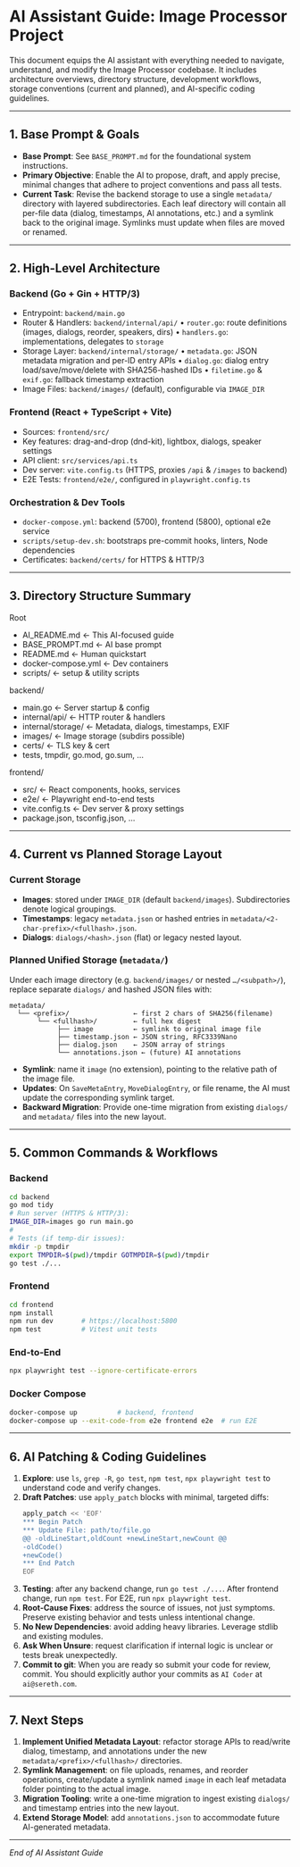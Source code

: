 <!-- AI_README.md: Comprehensive guide for the AI assistant on the Image Processor project -->
# AI Assistant Guide: Image Processor Project

This document equips the AI assistant with everything needed to navigate, understand, and modify the Image Processor codebase. It includes architecture overviews, directory structure, development workflows, storage conventions (current and planned), and AI-specific coding guidelines.

---

## 1. Base Prompt & Goals
- **Base Prompt**: See `BASE_PROMPT.md` for the foundational system instructions.
- **Primary Objective**: Enable the AI to propose, draft, and apply precise, minimal changes that adhere to project conventions and pass all tests.
- **Current Task**: Revise the backend storage to use a single `metadata/` directory with layered subdirectories. Each leaf directory will contain all per-file data (dialog, timestamps, AI annotations, etc.) and a symlink back to the original image. Symlinks must update when files are moved or renamed.

---

## 2. High-Level Architecture

### Backend (Go + Gin + HTTP/3)
- Entrypoint: `backend/main.go`
- Router & Handlers: `backend/internal/api/`
  • `router.go`: route definitions (images, dialogs, reorder, speakers, dirs)
  • `handlers.go`: implementations, delegates to `storage`
- Storage Layer: `backend/internal/storage/`
  • `metadata.go`: JSON metadata migration and per-ID entry APIs
  • `dialog.go`: dialog entry load/save/move/delete with SHA256-hashed IDs
  • `filetime.go` & `exif.go`: fallback timestamp extraction
- Image Files: `backend/images/` (default), configurable via `IMAGE_DIR`

### Frontend (React + TypeScript + Vite)
- Sources: `frontend/src/`
- Key features: drag-and-drop (dnd-kit), lightbox, dialogs, speaker settings
- API client: `src/services/api.ts`
- Dev server: `vite.config.ts` (HTTPS, proxies `/api` & `/images` to backend)
- E2E Tests: `frontend/e2e/`, configured in `playwright.config.ts`

### Orchestration & Dev Tools
- `docker-compose.yml`: backend (5700), frontend (5800), optional e2e service
- `scripts/setup-dev.sh`: bootstraps pre-commit hooks, linters, Node dependencies
- Certificates: `backend/certs/` for HTTPS & HTTP/3

---

## 3. Directory Structure Summary

Root
- AI_README.md            ← This AI-focused guide
- BASE_PROMPT.md          ← AI base prompt
- README.md               ← Human quickstart
- docker-compose.yml      ← Dev containers
- scripts/                ← setup & utility scripts

backend/
- main.go                 ← Server startup & config
- internal/api/           ← HTTP router & handlers
- internal/storage/       ← Metadata, dialogs, timestamps, EXIF
- images/                 ← Image storage (subdirs possible)
- certs/                  ← TLS key & cert
- tests, tmpdir, go.mod, go.sum, …

frontend/
- src/                    ← React components, hooks, services
- e2e/                    ← Playwright end-to-end tests
- vite.config.ts          ← Dev server & proxy settings
- package.json, tsconfig.json, …

---

## 4. Current vs Planned Storage Layout

### Current Storage
- **Images**: stored under `IMAGE_DIR` (default `backend/images`). Subdirectories denote logical groupings.
- **Timestamps**: legacy `metadata.json` or hashed entries in `metadata/<2-char-prefix>/<fullhash>.json`.
- **Dialogs**: `dialogs/<hash>.json` (flat) or legacy nested layout.

### Planned Unified Storage (`metadata/`)
Under each image directory (e.g. `backend/images/` or nested `…/<subpath>/`), replace separate `dialogs/` and hashed JSON files with:

```
metadata/
  └── <prefix>/                ← first 2 chars of SHA256(filename)
       └── <fullhash>/         ← full hex digest
            ├── image          ← symlink to original image file
            ├── timestamp.json ← JSON string, RFC3339Nano
            ├── dialog.json    ← JSON array of strings
            └── annotations.json ← (future) AI annotations
```

- **Symlink**: name it `image` (no extension), pointing to the relative path of the image file.
- **Updates**: On `SaveMetaEntry`, `MoveDialogEntry`, or file rename, the AI must update the corresponding symlink target.
- **Backward Migration**: Provide one-time migration from existing `dialogs/` and `metadata/` files into the new layout.

---

## 5. Common Commands & Workflows

### Backend
```bash
cd backend
go mod tidy
# Run server (HTTPS & HTTP/3):
IMAGE_DIR=images go run main.go
#
# Tests (if temp-dir issues):
mkdir -p tmpdir
export TMPDIR=$(pwd)/tmpdir GOTMPDIR=$(pwd)/tmpdir
go test ./...
```

### Frontend
```bash
cd frontend
npm install
npm run dev       # https://localhost:5800
npm test          # Vitest unit tests
```

### End-to-End
```bash
npx playwright test --ignore-certificate-errors
```

### Docker Compose
```bash
docker-compose up          # backend, frontend
docker-compose up --exit-code-from e2e frontend e2e  # run E2E
```

---

## 6. AI Patching & Coding Guidelines

1. **Explore**: use `ls`, `grep -R`, `go test`, `npm test`, `npx playwright test` to understand code and verify changes.
2. **Draft Patches**: use `apply_patch` blocks with minimal, targeted diffs:
   ```bash
   apply_patch << 'EOF'
   *** Begin Patch
   *** Update File: path/to/file.go
   @@ -oldLineStart,oldCount +newLineStart,newCount @@
   -oldCode()
   +newCode()
   *** End Patch
   EOF
   ```
3. **Testing**: after any backend change, run `go test ./...`. After frontend change, run `npm test`. For E2E, run `npx playwright test`.
4. **Root-Cause Fixes**: address the source of issues, not just symptoms. Preserve existing behavior and tests unless intentional change.
5. **No New Dependencies**: avoid adding heavy libraries. Leverage stdlib and existing modules.
6. **Ask When Unsure**: request clarification if internal logic is unclear or tests break unexpectedly.
7. **Commit to git**: When you are ready so submit your code for review, commit. You should explicitly author your commits as `AI Coder` at `ai@sereth.com`.

---

## 7. Next Steps
1. **Implement Unified Metadata Layout**: refactor storage APIs to read/write dialog, timestamp, and annotations under the new `metadata/<prefix>/<fullhash>/` directories.
2. **Symlink Management**: on file uploads, renames, and reorder operations, create/update a symlink named `image` in each leaf metadata folder pointing to the actual image.
3. **Migration Tooling**: write a one-time migration to ingest existing `dialogs/` and timestamp entries into the new layout.
4. **Extend Storage Model**: add `annotations.json` to accommodate future AI-generated metadata.

---
*End of AI Assistant Guide*